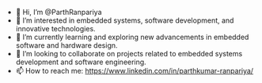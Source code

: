 - 👋 Hi, I’m @ParthRanpariya
- 👀 I’m interested in embedded systems, software development, and innovative technologies.
- 🌱 I’m currently learning and exploring new advancements in embedded software and hardware design.
- 💞️ I’m looking to collaborate on projects related to embedded systems development and software engineering.
- 📫 How to reach me: https://www.linkedin.com/in/parthkumar-ranpariya/
